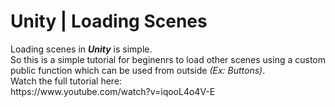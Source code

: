 <h1>Unity | Loading Scenes</h1>
Loading scenes in <b><i>Unity</i></b> is simple.<br>
So this is a simple tutorial for beginenrs to load other scenes using a custom public function which can be used from outside <i>(Ex: Buttons)</i>.<br>
Watch the full tutorial here:<br>
https://www.youtube.com/watch?v=iqooL4o4V-E
